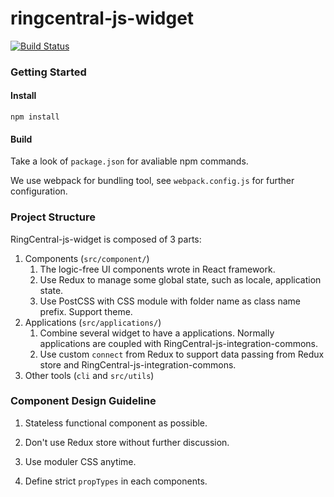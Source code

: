 # ringcentral-js-widget

[![Build Status](https://travis-ci.org/ringcentral/ringcentral-js-widget.svg?branch=master)](https://travis-ci.org/ringcentral/ringcentral-js-widget)



### Getting Started

#### Install

```shell
npm install
```

#### Build

Take a look of `package.json` for avaliable npm commands.

We use webpack for bundling tool, see `webpack.config.js` for further configuration.



### Project Structure
RingCentral-js-widget is composed of 3 parts:

1. Components (`src/component/`)
   1. The logic-free UI components wrote in React framework.
   2. Use Redux to manage some global state, such as locale, application state.
   3. Use PostCSS with CSS module with folder name as class name prefix. Support theme.
2. Applications (`src/applications/`)
   1. Combine several widget to have a applications. Normally applications are coupled with RingCentral-js-integration-commons.
   2. Use custom `connect` from Redux to support data passing from Redux store and RingCentral-js-integration-commons.
3. Other tools (`cli` and `src/utils`)



### Component Design Guideline

1. Stateless functional component as possible.

2. Don't use Redux store without further discussion.

3. Use moduler CSS anytime.

4. Define strict `propTypes` in each components.

   ​